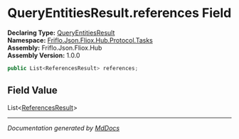 ﻿<!--  
  <auto-generated>   
    The contents of this file were generated by a tool.  
    Changes to this file may be list if the file is regenerated  
  </auto-generated>   
-->

# QueryEntitiesResult.references Field

**Declaring Type:** [QueryEntitiesResult](../index.md)  
**Namespace:** [Friflo.Json.Fliox.Hub.Protocol.Tasks](../../index.md)  
**Assembly:** Friflo.Json.Fliox.Hub  
**Assembly Version:** 1.0.0

```csharp
public List<ReferencesResult> references;
```

## Field Value

List\<[ReferencesResult](../../../Models/ReferencesResult/index.md)\>

___

*Documentation generated by [MdDocs](https://github.com/ap0llo/mddocs)*
